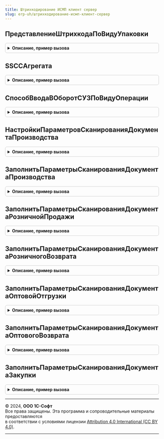 ```yaml
---
title: Штрихкодирование ИСМП клиент сервер
slug: erp-uh/штрихкодирование-исмп-клиент-сервер
---
```



## ПредставлениеШтрихкодаПоВидуУпаковки
<details style="margin: 1em 0; padding: 0.5em; border: 1px solid #ccc; border-radius: 6px;">

<summary style="font-weight: bold; cursor: pointer;">Описание, пример вызова</summary>

```bsl

// Возвращает сокращенное представление штрихкода маркируемой продукции.
//
// Параметры:
// 	Штрихкод - Строка - Штрихкод строкой.
// 	ВидуУпаковки - ПеречислениеСсылка.ВидыУпаковокИС - Значение упаковки
// Возвращаемое значение:
// 	Строка - Краткое представление штрихкода маркируемой продукции.
Функция ПредставлениеШтрихкодаПоВидуУпаковки(Штрихкод, ВидуУпаковки) Экспорт
```

Пример вызова
```bsl
Результат = ШтрихкодированиеИСМПКлиентСервер.ПредставлениеШтрихкодаПоВидуУпаковки(Штрихкод, ВидуУпаковки) 
```
</details>

## SSCCАгрегата
<details style="margin: 1em 0; padding: 0.5em; border: 1px solid #ccc; border-radius: 6px;">

<summary style="font-weight: bold; cursor: pointer;">Описание, пример вызова</summary>

```bsl

Функция SSCCАгрегата(Штрихкод) Экспорт
```

Пример вызова
```bsl
Результат = ШтрихкодированиеИСМПКлиентСервер.SSCCАгрегата(Штрихкод) 
```
</details>

## СпособВводаВОборотСУЗПоВидуОперации
<details style="margin: 1em 0; padding: 0.5em; border: 1px solid #ccc; border-radius: 6px;">

<summary style="font-weight: bold; cursor: pointer;">Описание, пример вызова</summary>

```bsl

// Возвращает способ ввода в оборот СУЗ по виду операции.
//
// Параметры:
//  ВидОперации  - ПеречислениеСсылка.ВидыОперацийИСМП - Вид операции документа.
//  ВидПродукции - ПеречислениеСсылка.ВидыПродукцииИС  - Вид продукции.
// Возвращаемое значение:
//  ПеречислениеСсылка.СпособыВводаВОборотСУЗ, Массив из ПеречислениеСсылка.СпособыВводаВОборотСУЗ - Способ ввода в оборот СУЗ.
Функция СпособВводаВОборотСУЗПоВидуОперации(ВидОперации, ВидПродукции = Неопределено) Экспорт
```

Пример вызова
```bsl
Результат = ШтрихкодированиеИСМПКлиентСервер.СпособВводаВОборотСУЗПоВидуОперации(ВидОперации, ВидПродукции);
```
</details>

## НастройкиПараметровСканированияДокументаПроизводства
<details style="margin: 1em 0; padding: 0.5em; border: 1px solid #ccc; border-radius: 6px;">

<summary style="font-weight: bold; cursor: pointer;">Описание, пример вызова</summary>

```bsl

// Настройки параметров сканирования документа производства, заполняемые при внедрении библиотеки.
//
// Возвращаемое значение:
//  Структура - Настройки параметров сканирования документа производства:
//   * Организация - Неопределено, ОпределяемыйТип.Организация - организация документа производства,
//   * Склад - Неопределено, ОпределяемыйТип.Склад - склад документа производства.
Функция НастройкиПараметровСканированияДокументаПроизводства() Экспорт
```

Пример вызова
```bsl
Результат = ШтрихкодированиеИСМПКлиентСервер.НастройкиПараметровСканированияДокументаПроизводства() 
```
</details>

## ЗаполнитьПараметрыСканированияДокументаПроизводства
<details style="margin: 1em 0; padding: 0.5em; border: 1px solid #ccc; border-radius: 6px;">

<summary style="font-weight: bold; cursor: pointer;">Описание, пример вызова</summary>

```bsl

// Заполняет библиотечные настройки параметров сканирования для документов производства товара.
//   Применимо для настроек ИСМП: весовая молочная продукция.
//
// Параметры:
//   ПараметрыСканирования - см. ШтрихкодированиеОбщегоНазначенияИСКлиентСервер.БазовыеПараметрыСканирования
//   ВидПродукции - ПеречислениеСсылка.ВидыПродукцииИС - Вид продукции ИС.
//   Настройки - см. НастройкиПараметровСканированияДокументаПроизводства.
// Возвращаемое значение:
//   Булево - параметры сканирования дополнены спецификой ИС МП.
Функция ЗаполнитьПараметрыСканированияДокументаПроизводства(ПараметрыСканирования, ВидПродукции, Настройки) Экспорт
```

Пример вызова
```bsl
Результат = ШтрихкодированиеИСМПКлиентСервер.ЗаполнитьПараметрыСканированияДокументаПроизводства(ПараметрыСканирования, ВидПродукции, Настройки) 
```
</details>

## ЗаполнитьПараметрыСканированияДокументаРозничнойПродажи
<details style="margin: 1em 0; padding: 0.5em; border: 1px solid #ccc; border-radius: 6px;">

<summary style="font-weight: bold; cursor: pointer;">Описание, пример вызова</summary>

```bsl

// Заполняет библиотечные настройки параметров сканирования для документов розничной продажи товара (например чеков).
//   Применимо для настроек МОТП, ИСМП.
//
// Параметры:
//   ПараметрыСканирования - см. ШтрихкодированиеОбщегоНазначенияИСКлиентСервер.БазовыеПараметрыСканирования
//   ВидПродукции - ПеречислениеСсылка.ВидыПродукцииИС - Вид продукции ИС.
// Возвращаемое значение:
//   Булево - параметры сканирования дополнены спецификой ИС МП.
Функция ЗаполнитьПараметрыСканированияДокументаРозничнойПродажи(ПараметрыСканирования, ВидПродукции) Экспорт
```

Пример вызова
```bsl
Результат = ШтрихкодированиеИСМПКлиентСервер.ЗаполнитьПараметрыСканированияДокументаРозничнойПродажи(ПараметрыСканирования, ВидПродукции) 
```
</details>

## ЗаполнитьПараметрыСканированияДокументаРозничногоВозврата
<details style="margin: 1em 0; padding: 0.5em; border: 1px solid #ccc; border-radius: 6px;">

<summary style="font-weight: bold; cursor: pointer;">Описание, пример вызова</summary>

```bsl

// Заполняет библиотечные настройки параметров сканирования для документов розничного возврата товара
//   (например чеков на возврат). Применимо для настроек МОТП, ИСМП.
//
// Параметры:
//   ПараметрыСканирования - см. ШтрихкодированиеОбщегоНазначенияИСКлиентСервер.БазовыеПараметрыСканирования
//   ВидПродукции - ПеречислениеСсылка.ВидыПродукцииИС - Вид продукции ИС.
// Возвращаемое значение:
//   Булево - параметры сканирования дополнены спецификой ИС МП.
Функция ЗаполнитьПараметрыСканированияДокументаРозничногоВозврата(ПараметрыСканирования, ВидПродукции) Экспорт
```

Пример вызова
```bsl
Результат = ШтрихкодированиеИСМПКлиентСервер.ЗаполнитьПараметрыСканированияДокументаРозничногоВозврата(ПараметрыСканирования, ВидПродукции) 
```
</details>

## ЗаполнитьПараметрыСканированияДокументаОптовойОтгрузки
<details style="margin: 1em 0; padding: 0.5em; border: 1px solid #ccc; border-radius: 6px;">

<summary style="font-weight: bold; cursor: pointer;">Описание, пример вызова</summary>

```bsl

// Заполняет библиотечные настройки параметров сканирования для документов оптовой продажи товара (например реализации).
//   Применимо для настроек МОТП, ИСМП.
//
// Параметры:
//   ПараметрыСканирования - см. ШтрихкодированиеОбщегоНазначенияИСКлиентСервер.БазовыеПараметрыСканирования
//   ВидПродукции - ПеречислениеСсылка.ВидыПродукцииИС - Вид продукции ИС.
// Возвращаемое значение:
//   Булево - параметры сканирования дополнены спецификой ИС МП.
Функция ЗаполнитьПараметрыСканированияДокументаОптовойОтгрузки(ПараметрыСканирования, ВидПродукции) Экспорт
```

Пример вызова
```bsl
Результат = ШтрихкодированиеИСМПКлиентСервер.ЗаполнитьПараметрыСканированияДокументаОптовойОтгрузки(ПараметрыСканирования, ВидПродукции) 
```
</details>

## ЗаполнитьПараметрыСканированияДокументаОптовогоВозврата
<details style="margin: 1em 0; padding: 0.5em; border: 1px solid #ccc; border-radius: 6px;">

<summary style="font-weight: bold; cursor: pointer;">Описание, пример вызова</summary>

```bsl

// Заполняет библиотечные настройки параметров сканирования для документов оптовового возврата товара.
//   Применимо для настроек МОТП, ИСМП.
//
// Параметры:
//   ПараметрыСканирования - см. ШтрихкодированиеОбщегоНазначенияИСКлиентСервер.БазовыеПараметрыСканирования
//   ВидПродукции - ПеречислениеСсылка.ВидыПродукцииИС - Вид продукции ИС.
// Возвращаемое значение:
//   Булево - параметры сканирования дополнены спецификой ИС МП.
Функция ЗаполнитьПараметрыСканированияДокументаОптовогоВозврата(ПараметрыСканирования, ВидПродукции) Экспорт
```

Пример вызова
```bsl
Результат = ШтрихкодированиеИСМПКлиентСервер.ЗаполнитьПараметрыСканированияДокументаОптовогоВозврата(ПараметрыСканирования, ВидПродукции) 
```
</details>

## ЗаполнитьПараметрыСканированияДокументаЗакупки
<details style="margin: 1em 0; padding: 0.5em; border: 1px solid #ccc; border-radius: 6px;">

<summary style="font-weight: bold; cursor: pointer;">Описание, пример вызова</summary>

```bsl

// Заполняет библиотечные настройки параметров сканирования для документов закупки (приобретения) товара.
//   Применимо для настроек МОТП, ИСМП.
//
// Параметры:
//   ПараметрыСканирования - см. ШтрихкодированиеОбщегоНазначенияИСКлиентСервер.БазовыеПараметрыСканирования
//   ВидПродукции - ПеречислениеСсылка.ВидыПродукцииИС - Вид продукции ИС.
// Возвращаемое значение:
//   Булево - параметры сканирования дополнены спецификой ИС МП.
Функция ЗаполнитьПараметрыСканированияДокументаЗакупки(ПараметрыСканирования, ВидПродукции) Экспорт
```

Пример вызова
```bsl
Результат = ШтрихкодированиеИСМПКлиентСервер.ЗаполнитьПараметрыСканированияДокументаЗакупки(ПараметрыСканирования, ВидПродукции) 
```
</details>

---

© 2024, **ООО 1С-Софт**  
Все права защищены. Эта программа и сопроводительные материалы предоставляются  
в соответствии с условиями лицензии [Attribution 4.0 International (CC BY 4.0)](https://creativecommons.org/licenses/by/4.0/legalcode).

---
